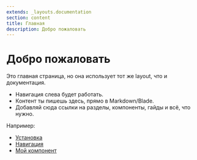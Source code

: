 ```yaml
---
extends: _layouts.documentation
section: content
title: Главная
description: Добро пожаловать
---
```


# Добро пожаловать

Это главная страница, но она использует тот же layout, что и документация.

- Навигация слева будет работать.
- Контент ты пишешь здесь, прямо в Markdown/Blade.
- Добавляй сюда ссылки на разделы, компоненты, гайды и всё, что нужно.

Например:

- [Установка](/docs/getting-started)
- [Навигация](/docs/navigation)
- [Мой компонент](/docs/my-component)
